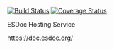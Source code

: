 [![Build Status](https://travis-ci.org/esdoc/esdoc-hosting.svg?branch=master)](https://travis-ci.org/esdoc/esdoc-hosting)
[![Coverage Status](https://coveralls.io/repos/esdoc/esdoc-hosting/badge.svg?branch=master&service=github)](https://coveralls.io/github/esdoc/esdoc-hosting?branch=master)

ESDoc Hosting Service

https://doc.esdoc.org/
